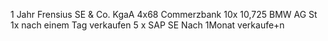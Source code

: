 1 Jahr Frensius SE & Co. KgaA 4x68
Commerzbank 10x 10,725
BMW AG St 1x nach einem Tag verkaufen
5 x SAP SE Nach 1Monat verkaufe+n

